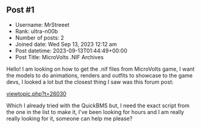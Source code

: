 ## Post #1
- Username: MrStreeet
- Rank: ultra-n00b
- Number of posts: 2
- Joined date: Wed Sep 13, 2023 12:12 am
- Post datetime: 2023-09-13T01:44:49+00:00
- Post Title: MicroVolts .NIF Archives

Hello! I am looking on how to get the .nif files from MicroVolts game, I want the models to do animations, renders and outfits to showcase to the game devs, I looked a lot but the closest thing I saw was this forum post: 

[viewtopic.php?t=26030](https://forum.xentax.com/viewtopic.php?t=26030)

Which I already tried with the QuickBMS but, I need the exact script from the one in the list to make it, I've been looking for hours and I am really really looking for it, someone can help me please?
